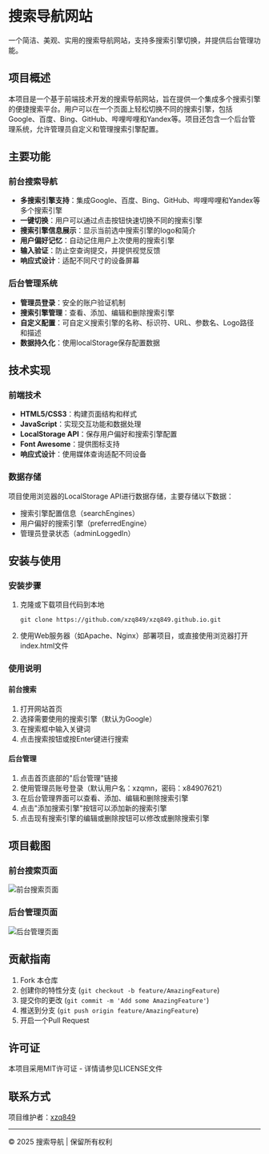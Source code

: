 # 搜索导航网站

一个简洁、美观、实用的搜索导航网站，支持多搜索引擎切换，并提供后台管理功能。

## 项目概述

本项目是一个基于前端技术开发的搜索导航网站，旨在提供一个集成多个搜索引擎的便捷搜索平台。用户可以在一个页面上轻松切换不同的搜索引擎，包括Google、百度、Bing、GitHub、哔哩哔哩和Yandex等。项目还包含一个后台管理系统，允许管理员自定义和管理搜索引擎配置。

## 主要功能

### 前台搜索导航

- **多搜索引擎支持**：集成Google、百度、Bing、GitHub、哔哩哔哩和Yandex等多个搜索引擎
- **一键切换**：用户可以通过点击按钮快速切换不同的搜索引擎
- **搜索引擎信息展示**：显示当前选中搜索引擎的logo和简介
- **用户偏好记忆**：自动记住用户上次使用的搜索引擎
- **输入验证**：防止空查询提交，并提供视觉反馈
- **响应式设计**：适配不同尺寸的设备屏幕

### 后台管理系统

- **管理员登录**：安全的账户验证机制
- **搜索引擎管理**：查看、添加、编辑和删除搜索引擎
- **自定义配置**：可自定义搜索引擎的名称、标识符、URL、参数名、Logo路径和描述
- **数据持久化**：使用localStorage保存配置数据

## 技术实现

### 前端技术

- **HTML5/CSS3**：构建页面结构和样式
- **JavaScript**：实现交互功能和数据处理
- **LocalStorage API**：保存用户偏好和搜索引擎配置
- **Font Awesome**：提供图标支持
- **响应式设计**：使用媒体查询适配不同设备

### 数据存储

项目使用浏览器的LocalStorage API进行数据存储，主要存储以下数据：

- 搜索引擎配置信息（searchEngines）
- 用户偏好的搜索引擎（preferredEngine）
- 管理员登录状态（adminLoggedIn）

## 安装与使用

### 安装步骤

1. 克隆或下载项目代码到本地
   ```
   git clone https://github.com/xzq849/xzq849.github.io.git
   ```

2. 使用Web服务器（如Apache、Nginx）部署项目，或直接使用浏览器打开index.html文件

### 使用说明

#### 前台搜索

1. 打开网站首页
2. 选择需要使用的搜索引擎（默认为Google）
3. 在搜索框中输入关键词
4. 点击搜索按钮或按Enter键进行搜索

#### 后台管理

1. 点击首页底部的"后台管理"链接
2. 使用管理员账号登录（默认用户名：xzqmn，密码：x84907621）
3. 在后台管理界面可以查看、添加、编辑和删除搜索引擎
4. 点击"添加搜索引擎"按钮可以添加新的搜索引擎
5. 点击现有搜索引擎的编辑或删除按钮可以修改或删除搜索引擎

## 项目截图

### 前台搜索页面

![前台搜索页面](https://github.com/xzq849/xzq849.github.io/raw/main/screenshots/frontend.png)

### 后台管理页面

![后台管理页面](https://github.com/xzq849/xzq849.github.io/raw/main/screenshots/admin.png)

## 贡献指南

1. Fork 本仓库
2. 创建你的特性分支 (`git checkout -b feature/AmazingFeature`)
3. 提交你的更改 (`git commit -m 'Add some AmazingFeature'`)
4. 推送到分支 (`git push origin feature/AmazingFeature`)
5. 开启一个Pull Request

## 许可证

本项目采用MIT许可证 - 详情请参见LICENSE文件

## 联系方式

项目维护者：[xzq849](https://github.com/xzq849)

---

© 2025 搜索导航 | 保留所有权利